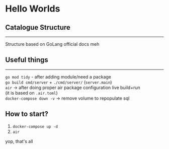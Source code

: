 # Hello Worlds

## Catalogue Structure
------------------
Structure based on GoLang official docs meh

## Useful things
------------------
`go mod tidy` - after adding module/need a package  
`go build cmd/server` + `./cmd/server/` (`server.main`)  
`air` -> after doing proper air package configuration live build+run  
(it is based on `.air.toml`)  
`docker-compose down -v` -> remove volume to repopulate sql

## How to start?
1. `docker-compose up -d`
2. `air`

yop, that's all